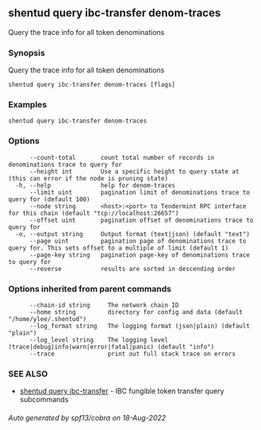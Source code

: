 ## shentud query ibc-transfer denom-traces

Query the trace info for all token denominations

### Synopsis

Query the trace info for all token denominations

```
shentud query ibc-transfer denom-traces [flags]
```

### Examples

```
shentud query ibc-transfer denom-traces
```

### Options

```
      --count-total       count total number of records in denominations trace to query for
      --height int        Use a specific height to query state at (this can error if the node is pruning state)
  -h, --help              help for denom-traces
      --limit uint        pagination limit of denominations trace to query for (default 100)
      --node string       <host>:<port> to Tendermint RPC interface for this chain (default "tcp://localhost:26657")
      --offset uint       pagination offset of denominations trace to query for
  -o, --output string     Output format (text|json) (default "text")
      --page uint         pagination page of denominations trace to query for. This sets offset to a multiple of limit (default 1)
      --page-key string   pagination page-key of denominations trace to query for
      --reverse           results are sorted in descending order
```

### Options inherited from parent commands

```
      --chain-id string     The network chain ID
      --home string         directory for config and data (default "/home/ylee/.shentud")
      --log_format string   The logging format (json|plain) (default "plain")
      --log_level string    The logging level (trace|debug|info|warn|error|fatal|panic) (default "info")
      --trace               print out full stack trace on errors
```

### SEE ALSO

* [shentud query ibc-transfer](shentud_query_ibc-transfer.md)	 - IBC fungible token transfer query subcommands

###### Auto generated by spf13/cobra on 18-Aug-2022
